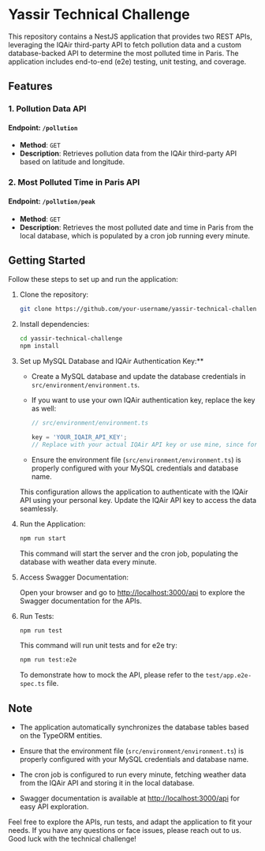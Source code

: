 # Yassir Technical Challenge

This repository contains a NestJS application that provides two REST APIs, leveraging the IQAir third-party API to fetch pollution data and a custom database-backed API to determine the most polluted time in Paris. The application includes end-to-end (e2e) testing, unit testing, and coverage.

## Features

### 1. Pollution Data API

#### Endpoint: `/pollution`

- **Method**: `GET`
- **Description**: Retrieves pollution data from the IQAir third-party API based on latitude and longitude.

### 2. Most Polluted Time in Paris API

#### Endpoint: `/pollution/peak`

- **Method**: `GET`
- **Description**: Retrieves the most polluted date and time in Paris from the local database, which is populated by a cron job running every minute.

## Getting Started

Follow these steps to set up and run the application:

1. Clone the repository:

   ```bash
   git clone https://github.com/your-username/yassir-technical-challenge.git
   ```

2. Install dependencies:

   ```bash
   cd yassir-technical-challenge
   npm install
   ```

3. Set up MySQL Database and IQAir Authentication Key:**

   - Create a MySQL database and update the database credentials in `src/environment/environment.ts`.

   - If you want to use your own IQAir authentication key, replace the key as well:

     ```typescript
     // src/environment/environment.ts

     key = 'YOUR_IQAIR_API_KEY'; 
     // Replace with your actual IQAir API key or use mine, since for the demo I have left my key there intentionally. This should be a party of environment secret
     ```

   - Ensure the environment file (`src/environment/environment.ts`) is properly configured with your MySQL credentials and database name.

   This configuration allows the application to authenticate with the IQAir API using your personal key. Update the IQAir API key to access the data seamlessly.

4. Run the Application:

   ```bash
   npm run start
   ```

   This command will start the server and the cron job, populating the database with weather data every minute.

5. Access Swagger Documentation:

   Open your browser and go to [http://localhost:3000/api](http://localhost:3000/api) to explore the Swagger documentation for the APIs.

6. Run Tests:

   ```bash
   npm run test
   ```

   This command will run unit tests and for e2e try:

   ```bash
   npm run test:e2e
   ```

   To demonstrate how to mock the API, please refer to the `test/app.e2e-spec.ts` file.   

## Note

- The application automatically synchronizes the database tables based on the TypeORM entities.

- Ensure that the environment file (`src/environment/environment.ts`) is properly configured with your MySQL credentials and database name.

- The cron job is configured to run every minute, fetching weather data from the IQAir API and storing it in the local database.

- Swagger documentation is available at [http://localhost:3000/api](http://localhost:3000/api) for easy API exploration.

Feel free to explore the APIs, run tests, and adapt the application to fit your needs. If you have any questions or face issues, please reach out to us. Good luck with the technical challenge!